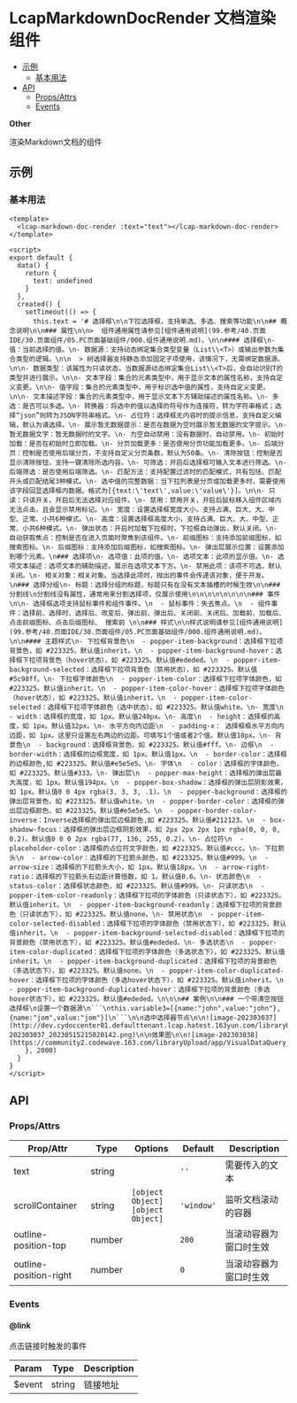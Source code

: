 <!-- 该 README.md 根据 api.yaml 和 docs/*.md 自动生成，为了方便在 GitHub 和 NPM 上查阅。如需修改，请查看源文件 -->

# LcapMarkdownDocRender 文档渲染组件

- [示例](#示例)
    - [基本用法](#基本用法)
- [API]()
    - [Props/Attrs](#propsattrs)
    - [Events](#events)

**Other**

渲染Markdown文档的组件

## 示例
### 基本用法

``` vue
<template>
  <lcap-markdown-doc-render :text="text"></lcap-markdown-doc-render>
</template>

<script>
export default {
  data() {
    return {
      text: undefined
    }
  },
  created() {
    setTimeout(() => {
      this.text = '# 选择框\n\n下拉选择框，支持单选、多选、搜索等功能\n\n## 概念说明\n\n### 属性\n\n>  组件通用属性请参见[组件通用说明](99.参考/40.页面IDE/30.页面组件/05.PC页面基础组件/000.组件通用说明.md)。\n\n#### 选择框\n- 值：当前选择的值。\n- 数据源：支持动态绑定集合类型变量（List\\<T>）或输出参数为集合类型的逻辑。\n\n  > 树选择器支持静态添加固定子项使用，该情况下，无需绑定数据源。\n\n- 数据类型：该属性为只读状态，当数据源动态绑定集合List\\<T>后，会自动识别T的类型并进行展示。\n\n- 文本字段：集合的元素类型中，用于显示文本的属性名称，支持自定义变更。\n\n- 值字段：集合的元素类型中，用于标识选中值的属性，支持自定义变更。\n\n- 文本描述字段：集合的元素类型中，用于显示文本下方辅助描述的属性名称。\n- 多选：是否可以多选。\n- 转换器：将选中的值以选择的符号作为连接符，转为字符串格式；选择“json”则转为JSON字符串格式。\n- 占位符：选择框无内容时的提示信息，支持自定义编辑，默认为请选择。\n- 展示暂无数据提示：是否在数据为空时展示暂无数据的文字提示。\n- 暂无数据文字：暂无数据时的文字。\n- 为空自动禁用：没有数据时，自动禁用。\n- 初始时加载：是否在初始时立即加载。\n- 分页加载更多：是否使用分页功能加载更多。\n- 后端分页：控制是否使用后端分页，不支持自定义分页条数，默认为50条。\n- 清除按钮：控制是否显示清除按钮，支持一键清除所选内容。\n- 可筛选：开启后选择框可输入文本进行筛选。\n- 后端筛选：是否使用后端筛选。\n- 匹配方法：支持配置过滤时的匹配模式，共有包括、匹配开头或匹配结尾3种模式。\n- 选中值的完整数据：当下拉列表是分页或加载更多时，需要使用该字段回显选择框内数据。格式为[{text:\'text\',value:\'value\'}]。\n\n- 只读：只读开关，开启后无法选择对应组件。\n- 禁用：禁用开关，开启后鼠标移入组件区域内无法点击，且会显示禁用标记。\n- 宽度：设置选择框宽度大小，支持占满、巨大、大、中型、正常、小共6种模式。\n- 高度：设置选择框高度大小，支持占满、巨大、大、中型、正常、小共6种模式。\n- 弹出状态：开启时加载下拉框时，下拉框自动弹出，默认关闭。\n- 自动获取焦点：控制是否在进入页面时聚焦到该组件。\n- 前缀图标：支持添加前缀图标，如搜索图标。\n- 后缀图标：支持添加后缀图标，如搜索图标。\n- 弹出层展示位置：设置添加到哪个元素。\n### 选择项\n- 选项值：此项的值。\n- 选项文本：此项的显示值。\n- 选项文本描述：选项文本的辅助描述，展示在选项文本下方。\n- 禁用此项：该项不可选，默认关闭。\n- 相关对象：相关对象。当选择此项时，抛出的事件会传递该对象，便于开发。\n### 选择分组\n- 标题：选择分组的标题，标题只有在没有文本插槽的时候生效\n\n### 分割线\n分割线没有属性，通常用来分割选择项，仅展示使用\n\n\n\n\n\n\n\n### 事件\n\n- 选择框选项支持鼠标事件和组件事件。\n  - 鼠标事件：失去焦点。\n  - 组件事件：选择前、选择时、选择后、改变后、弹出前、弹出后、关闭前、关闭后、加载前、加载后、点击前缀图标、点击后缀图标、 搜索前 \n\n### 样式\n\n样式说明请参见[组件通用说明](99.参考/40.页面IDE/30.页面组件/05.PC页面基础组件/000.组件通用说明.md)。\n\n#### 主题样式\n- 下拉框背景色\n  - popper-item-background：选择框下拉项背景色，如 #223325。默认值inherit。\n  - popper-item-background-hover：选择框下拉项背景色（hover状态），如 #223325。默认值#ededed。\n  - popper-item-background-selected：选择框下拉项背景色（禁用状态），如 #223325。默认值#5c98ff。\n- 下拉框字体颜色\n  - popper-item-color：选择框下拉项字体颜色，如 #223325。默认值inherit。\n  - popper-item-color-hover：选择框下拉项字体颜色（hover状态），如 #223325。默认值inherit。\n  - popper-item-color-selected：选择框下拉项字体颜色（选中状态），如 #223325。默认值white。\n- 宽度\n  - width：选择框的宽度，如 1px。默认值240px。\n- 高度\n  - height：选择框的高度，如 1px。默认值32px。\n- 水平方向内边距\n  - padding-x： 选择框框水平方向内边距，如 1px。这里只设置左右两边的边距。可填写1个值或者2个值。默认值10px。\n- 背景色\n  - background：选择框背景色，如 #223325。默认值#fff。\n- 边框\n  - border-width：选择框的边框宽度，如 1px。默认值1px。\n  - border-color：选择框的边框颜色,如 #223325。默认值#e5e5e5。\n- 字体\n  - color：选择框的字体颜色，如 #223325。默认值#333。\n- 弹出层\n  - popper-max-height：选择框的弹出层最大高度，如 1px。默认值194px。\n  - popper-box-shadow：选择框的弹出层阴影效果，如 1px。默认值0 0 4px rgba(3, 3, 3, .1)。\n  - popper-background：选择框的弹出层背景色，如 #223325。默认值white。\n  - popper-border-color：选择框的弹出层边框颜色，如 #223325。默认值#e5e5e5。\n  - popper-border-color-inverse：Inverse选择框的弹出层边框颜色,如 #223325。默认值#212123。\n  - box-shadow-focus：选择框的弹出层边框阴影效果，如 2px 2px 2px 1px rgba(0, 0, 0, 0.2)。默认值0 0 0 2px rgba(77, 136, 255, 0.2)。\n- 占位符\n  - placeholder-color：选择框的占位符文字颜色，如 #223325。默认值#ccc。\n- 下拉箭头\n  - arrow-color：选择框的下拉箭头颜色，如 #223325。默认值#999。\n  - arrow-size：选择框的下拉箭头大小，如 1px。默认值18px。\n  - arrow-right-ratio：选择框的下拉箭头右边距计算倍数，如 1。默认值0.6。\n- 状态颜色\n  - status-color：选择框状态颜色，如 #223325。默认值#999。\n- 只读状态\n  - popper-item-color-readonly：选择框下拉项的字体颜色（只读状态下），如 #223325。默认值inherit。\n  - popper-item-background-readonly：选择框下拉项的背景颜色（只读状态下），如 #223325。默认值none。\n- 禁用状态\n  - popper-item-color-selected-disabled：选择框下拉项的字体颜色（禁用状态下），如 #223325。默认值inherit。\n  - popper-item-background-selected-disabled：选择框下拉项的背景颜色（禁用状态下），如 #223325。默认值#ededed。\n- 多选状态\n  - popper-item-color-duplicated：选择框下拉项的字体颜色（多选状态下），如 #223325。默认值inherit。\n  - popper-item-background-duplicated：选择框下拉项的背景颜色（多选状态下），如 #223325。默认值none。\n  - popper-item-color-duplicated-hover：选择框下拉项的字体颜色（多选hover状态下），如 #223325。默认值inherit。\n  - popper-item-background-duplicated-hover：选择框下拉项的背景颜色（多选hover状态下），如 #223325。默认值#ededed。\n\n\n## 案例\n\n### 一个带清空按钮选择框\n设置一个数据源\n```\nthis.variable3=[{name:"john",value:"john"},{name:"jom",value:"jom"}]\n```\n\n选中选择器节点\n\n![image-202303037](http://dev.cydoccenter01.defaulttenant.lcap.hatest.163yun.com/libraryUpload/app/image-202303037_20230515215020142.png)\n\n效果图\n\n![image-202303038](https://community2.codewave.163.com/libraryUpload/app/VisualDataQuery_20230615210615785.png)\n';
    }, 2000)
  }
}
</script>
```

## API
### Props/Attrs

| Prop/Attr | Type | Options | Default | Description |
| --------- | ---- | ------- | ------- | ----------- |
| text | string |  | `''` | 需要传入的文本 |
| scrollContainer | string | `[object Object]`<br/>`[object Object]` | `'window'` | 监听文档滚动的容器 |
| outline-position-top | number |  | `200` | 当滚动容器为窗口时生效 |
| outline-position-right | number |  | `0` | 当滚动容器为窗口时生效 |

### Events

#### @link

点击链接时触发的事件

| Param | Type | Description |
| ----- | ---- | ----------- |
| $event | string | 链接地址 |

